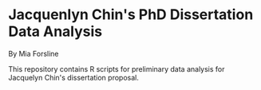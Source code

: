 # Jacquenlyn Chin's PhD Dissertation Data Analysis 

By Mia Forsline

This repository contains R scripts for preliminary data analysis for Jacquelyn Chin's dissertation proposal. 

